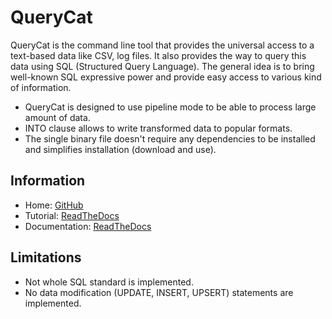 # QueryCat

QueryCat is the command line tool that provides the universal access to a text-based data like CSV, log files. It also provides the way to query this data using SQL (Structured Query Language). The general idea is to bring well-known SQL expressive power and provide easy access to various kind of information.

- QueryCat is designed to use pipeline mode to be able to process large amount of data.
- INTO clause allows to write transformed data to popular formats.
- The single binary file doesn't require any dependencies to be installed and simplifies installation (download and use).

## Information

- Home: [GitHub](https://github.com/krasninja/querycat)
- Tutorial: [ReadTheDocs](https://querycat.readthedocs.io/en/latest/tutorial/)
- Documentation: [ReadTheDocs](https://querycat.readthedocs.io/)

## Limitations

- Not whole SQL standard is implemented.
- No data modification (UPDATE, INSERT, UPSERT) statements are implemented.

